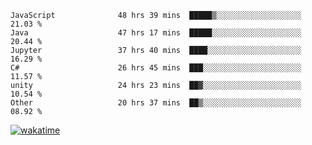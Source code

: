 <!--START_SECTION:waka-->

```text
JavaScript              48 hrs 39 mins  █████▒░░░░░░░░░░░░░░░░░░░   21.03 %
Java                    47 hrs 17 mins  █████░░░░░░░░░░░░░░░░░░░░   20.44 %
Jupyter                 37 hrs 40 mins  ████░░░░░░░░░░░░░░░░░░░░░   16.29 %
C#                      26 hrs 45 mins  ███░░░░░░░░░░░░░░░░░░░░░░   11.57 %
unity                   24 hrs 23 mins  ██▓░░░░░░░░░░░░░░░░░░░░░░   10.54 %
Other                   20 hrs 37 mins  ██▒░░░░░░░░░░░░░░░░░░░░░░   08.92 %
```

<!--END_SECTION:waka-->
[![wakatime](https://wakatime.com/badge/user/6c2f442e-41b4-42e3-bc06-d5d8203ad1da.svg)](https://wakatime.com/@6c2f442e-41b4-42e3-bc06-d5d8203ad1da)
